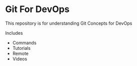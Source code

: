 # Git For DevOps


This repository is for understanding Git Concepts for DevOps

Includes
- Commands
- Tutorials
- Remote
- Videos

